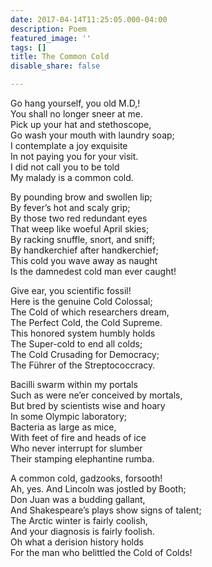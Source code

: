 ```yaml
---
date: 2017-04-14T11:25:05.000-04:00
description: Poem
featured_image: ''
tags: []
title: The Common Cold
disable_share: false

---
```

Go hang yourself, you old M.D,!  
You shall no longer sneer at me.  
Pick up your hat and stethoscope,  
Go wash your mouth with laundry soap;  
I contemplate a joy exquisite  
In not paying you for your visit.  
I did not call you to be told  
My malady is a common cold.

By pounding brow and swollen lip;  
By fever’s hot and scaly grip;  
By those two red redundant eyes  
That weep like woeful April skies;  
By racking snuffle, snort, and sniff;  
By handkerchief after handkerchief;  
This cold you wave away as naught  
Is the damnedest cold man ever caught!

Give ear, you scientific fossil!  
Here is the genuine Cold Colossal;  
The Cold of which researchers dream,  
The Perfect Cold, the Cold Supreme.  
This honored system humbly holds  
The Super-cold to end all colds;  
The Cold Crusading for Democracy;  
The Führer of the Streptococcracy.

Bacilli swarm within my portals  
Such as were ne’er conceived by mortals,  
But bred by scientists wise and hoary  
In some Olympic laboratory;  
Bacteria as large as mice,  
With feet of fire and heads of ice  
Who never interrupt for slumber  
Their stamping elephantine rumba.

A common cold, gadzooks, forsooth!  
Ah, yes. And Lincoln was jostled by Booth;  
Don Juan was a budding gallant,  
And Shakespeare’s plays show signs of talent;  
The Arctic winter is fairly coolish,  
And your diagnosis is fairly foolish.  
Oh what a derision history holds  
For the man who belittled the Cold of Colds!